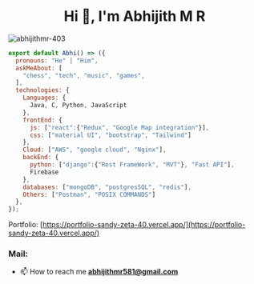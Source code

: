 <h1 align="center">Hi 👋, I'm Abhijith M R</h1>

<p align="left"> <img src="https://komarev.com/ghpvc/?username=abhijithmr-403&label=Profile%20views&color=347393&style=flat" alt="abhijithmr-403" /> </p>

```js
export default Abhi() => ({
  pronouns: "He" | "Him",
  askMeAbout: [
    "chess", "tech", "music", "games",
  ],
  technologies: {
    Languages: {
      Java, C, Python, JavaScript
    },
    frontEnd: {
      js: ["react":{"Redux", "Google Map integration"}],
      css: ["material UI", "bootstrap", "Tailwind"]
    },
    Cloud: ["AWS", "google cloud", "Nginx"],
    backEnd: {
      python: ["django":{"Rest FrameWork", "MVT"}, "Fast API"],
      Firebase
    },
    databases: ["mongoDB", "postgresSQL", "redis"],
    Others: ["Postman", "POSIX COMMANDS"]
  },
});
```

Portfolio: [https://portfolio-sandy-zeta-40.vercel.app/](https://portfolio-sandy-zeta-40.vercel.app/)

<h3 align="left">Mail:</h3>

- 📫 How to reach me **abhijithmr581@gmail.com**

